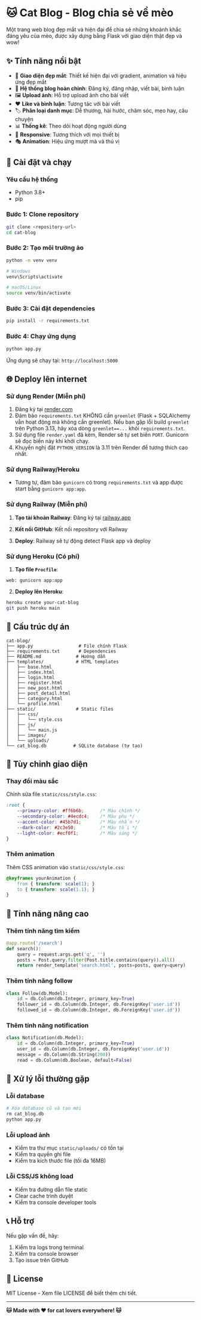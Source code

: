 # 🐱 Cat Blog - Blog chia sẻ về mèo

Một trang web blog đẹp mắt và hiện đại để chia sẻ những khoảnh khắc đáng yêu của mèo, được xây dựng bằng Flask với giao diện thật đẹp và wow!

## ✨ Tính năng nổi bật

- 🎨 **Giao diện đẹp mắt**: Thiết kế hiện đại với gradient, animation và hiệu ứng đẹp mắt
- 📝 **Hệ thống blog hoàn chỉnh**: Đăng ký, đăng nhập, viết bài, bình luận
- 🖼️ **Upload ảnh**: Hỗ trợ upload ảnh cho bài viết
- ❤️ **Like và bình luận**: Tương tác với bài viết
- 🏷️ **Phân loại danh mục**: Dễ thương, hài hước, chăm sóc, mẹo hay, câu chuyện
- 📊 **Thống kê**: Theo dõi hoạt động người dùng
- 📱 **Responsive**: Tương thích với mọi thiết bị
- 🎭 **Animation**: Hiệu ứng mượt mà và thú vị

## 🚀 Cài đặt và chạy

### Yêu cầu hệ thống
- Python 3.8+
- pip

### Bước 1: Clone repository
```bash
git clone <repository-url>
cd cat-blog
```

### Bước 2: Tạo môi trường ảo
```bash
python -m venv venv

# Windows
venv\Scripts\activate

# macOS/Linux
source venv/bin/activate
```

### Bước 3: Cài đặt dependencies
```bash
pip install -r requirements.txt
```

### Bước 4: Chạy ứng dụng
```bash
python app.py
```

Ứng dụng sẽ chạy tại: `http://localhost:5000`

## 🌐 Deploy lên internet

### Sử dụng Render (Miễn phí)

1. Đăng ký tại [render.com](https://render.com)
2. Đảm bảo `requirements.txt` KHÔNG cần `greenlet` (Flask + SQLAlchemy vẫn hoạt động mà không cần greenlet). Nếu bạn gặp lỗi build `greenlet` trên Python 3.13, hãy xóa dòng `greenlet==...` khỏi `requirements.txt`.
3. Sử dụng file `render.yaml` đã kèm, Render sẽ tự set biến `PORT`. Gunicorn sẽ đọc biến này khi khởi chạy.
4. Khuyến nghị đặt `PYTHON_VERSION` là 3.11 trên Render để tương thích cao nhất.

### Sử dụng Railway/Heroku
- Tương tự, đảm bảo `gunicorn` có trong `requirements.txt` và app được start bằng `gunicorn app:app`.

### Sử dụng Railway (Miễn phí)

1. **Tạo tài khoản Railway**: Đăng ký tại [railway.app](https://railway.app)

2. **Kết nối GitHub**: Kết nối repository với Railway

3. **Deploy**: Railway sẽ tự động detect Flask app và deploy

### Sử dụng Heroku (Có phí)

1. **Tạo file `Procfile`**:
```
web: gunicorn app:app
```

2. **Deploy lên Heroku**:
```bash
heroku create your-cat-blog
git push heroku main
```

## 📁 Cấu trúc dự án

```
cat-blog/
├── app.py                 # File chính Flask
├── requirements.txt       # Dependencies
├── README.md             # Hướng dẫn
├── templates/            # HTML templates
│   ├── base.html
│   ├── index.html
│   ├── login.html
│   ├── register.html
│   ├── new_post.html
│   ├── post_detail.html
│   ├── category.html
│   └── profile.html
├── static/               # Static files
│   ├── css/
│   │   └── style.css
│   ├── js/
│   │   └── main.js
│   ├── images/
│   └── uploads/
└── cat_blog.db          # SQLite database (tự tạo)
```

## 🎨 Tùy chỉnh giao diện

### Thay đổi màu sắc
Chỉnh sửa file `static/css/style.css`:
```css
:root {
    --primary-color: #ff6b6b;      /* Màu chính */
    --secondary-color: #4ecdc4;    /* Màu phụ */
    --accent-color: #45b7d1;       /* Màu nhấn */
    --dark-color: #2c3e50;         /* Màu tối */
    --light-color: #ecf0f1;        /* Màu sáng */
}
```

### Thêm animation
Thêm CSS animation vào `static/css/style.css`:
```css
@keyframes yourAnimation {
    from { transform: scale(1); }
    to { transform: scale(1.1); }
}
```

## 🔧 Tính năng nâng cao

### Thêm tính năng tìm kiếm
```python
@app.route('/search')
def search():
    query = request.args.get('q', '')
    posts = Post.query.filter(Post.title.contains(query)).all()
    return render_template('search.html', posts=posts, query=query)
```

### Thêm tính năng follow
```python
class Follow(db.Model):
    id = db.Column(db.Integer, primary_key=True)
    follower_id = db.Column(db.Integer, db.ForeignKey('user.id'))
    followed_id = db.Column(db.Integer, db.ForeignKey('user.id'))
```

### Thêm tính năng notification
```python
class Notification(db.Model):
    id = db.Column(db.Integer, primary_key=True)
    user_id = db.Column(db.Integer, db.ForeignKey('user.id'))
    message = db.Column(db.String(200))
    read = db.Column(db.Boolean, default=False)
```

## 🐛 Xử lý lỗi thường gặp

### Lỗi database
```bash
# Xóa database cũ và tạo mới
rm cat_blog.db
python app.py
```

### Lỗi upload ảnh
- Kiểm tra thư mục `static/uploads/` có tồn tại
- Kiểm tra quyền ghi file
- Kiểm tra kích thước file (tối đa 16MB)

### Lỗi CSS/JS không load
- Kiểm tra đường dẫn file static
- Clear cache trình duyệt
- Kiểm tra console developer tools

## 📞 Hỗ trợ

Nếu gặp vấn đề, hãy:
1. Kiểm tra logs trong terminal
2. Kiểm tra console browser
3. Tạo issue trên GitHub

## 📄 License

MIT License - Xem file LICENSE để biết thêm chi tiết.

---

**🐱 Made with ❤️ for cat lovers everywhere! 🐱** 